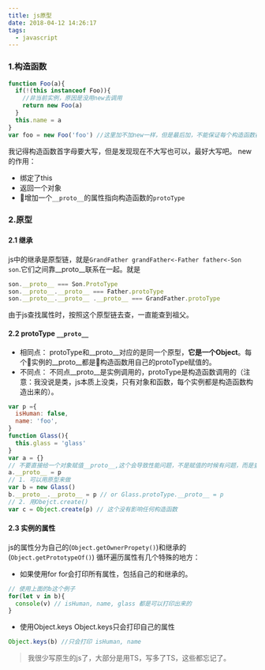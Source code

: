 ```yaml
---
title: js原型
date: 2018-04-12 14:26:17
tags:
  - javascript
---
```

### 1.构造函数
``` js
function Foo(a){
  if(!(this instanceof Foo)){
    //非当前实例，原因是没用new去调用
    return new Foo(a)
  }
  this.name = a
}
var foo = new Foo('foo') //这里加不加new一样，但是最后加，不能保证每个构造函数都会check instance
```
我记得构造函数首字母要大写，但是发现现在不大写也可以，最好大写吧。
new 的作用：
- 绑定了this
- 返回一个对象
- 增加一个`__proto__`的属性指向构造函数的`protoType`


### 2.原型
#### 2.1 继承
js中的继承是原型链，就是`GrandFather grandFather<-Father father<-Son son`.它们之间靠__proto__联系在一起。就是
``` js
son.__proto__ === Son.ProtoType
son.__proto__.__proto__ === Father.protoType
son.__proto__.__proto__ .__proto__ === GrandFather.protoType
``` 
由于js查找属性时，按照这个原型链去查，一直能查到祖父。

#### 2.2 protoType `__proto__`
- 相同点：
protoType和__proto__对应的是同一个原型，**它是一个Object**。每个实例的__proto__都是构造函数用自己的protoType赋值的。
- 不同点：
不同点__proto__是实例调用的，protoType是构造函数调用的（注意：我没说是类，js本质上没类，只有对象和函数，每个实例都是构造函数构造出来的）。

``` js
var p ={ 
  isHuman: false,
  name: 'foo',
}
function Glass(){
  this.glass = 'glass'
}
var a = {}
// 不要直接给一个对象赋值__proto__,这个会导致性能问题，不是赋值的时候有问题，而是查找的时候有性能问题
a.__proto__ = p 
// 1. 可以用原型来做
var b = new Glass()
b.__proto__.__proto__ = p // or Glass.protoType.__proto__ = p
// 2. 用Obejct.create()
var c = Object.create(p) // 这个没有影响任何构造函数
```

#### 2.3 实例的属性
js的属性分为自己的(`Object.getOwnerPropety()`)和继承的(`Object.getPrototypeOf()`)
循环遍历属性有几个特殊的地方：
- 如果使用for
for会打印所有属性，包括自己的和继承的。
``` js
// 使用上面的b这个例子
for(let v in b){
  console(v) // isHuman, name, glass 都是可以打印出来的
}
```
- 使用Object.keys
Object.keys只会打印自己的属性
``` js
Object.keys(b) //只会打印 isHuman, name
```

> 我很少写原生的js了，大部分是用TS，写多了TS，这些都忘记了。